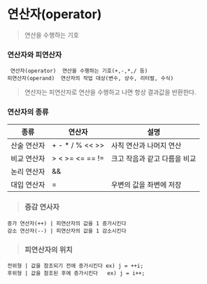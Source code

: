 # 연산자(operator)
> 연산을 수행하는 기호

### 연산자와 피연산자

     연산자(operator)  연산을 수행하는 기호(+,-,*,/ 등)
    피연산자(operand)  연산자의 작업 대상(변수, 상수, 리터럴, 수식)
    
> 연산자는 피연산자로 연산을 수행하고 나면 항상 결과값을 반환한다.

### 연산자의 종류  

|종류|연산자|설명|
|------|---|---|
|산술 연산자| + - * / % << >> | 사칙 연산과 나머지 연산|
|비교 연산자| > < >= <= == != | 크고 작음과 같고 다름을 비교|
|논리 연산자| && || ! & | ^ ~ | '그리고(AND)'와 '또는(OR)'으로 조건을 연결|
|대입 연산자|        =        | 우변의 값을 좌변에 저장|

> ### 증감 연사자 

    증가 연산자(++) | 피연산자의 값을 1 증가시킨다
    감소 연산자(--) | 피연산자의 값을 1 감소시킨다

> ### 피연산자의 위치

    전위형 | 값을 참조되기 전에 증가시킨다 ex) j = ++i;
    후위형 | 값을 참조된 후에 증가시킨다   ex) j = i++;
